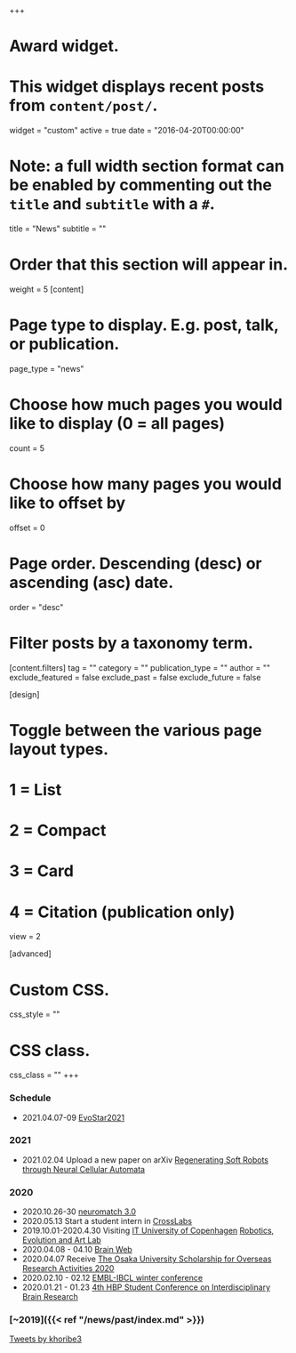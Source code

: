+++
# Award widget.
# This widget displays recent posts from `content/post/`.
widget = "custom"
active = true
date = "2016-04-20T00:00:00"

# Note: a full width section format can be enabled by commenting out the `title` and `subtitle` with a `#`.
 title = "News"
 subtitle = ""

# Order that this section will appear in.
weight = 5
[content]
  # Page type to display. E.g. post, talk, or publication.
  page_type = "news"
  
  # Choose how much pages you would like to display (0 = all pages)
  count = 5
  
  # Choose how many pages you would like to offset by
  offset = 0

  # Page order. Descending (desc) or ascending (asc) date.
  order = "desc"

  # Filter posts by a taxonomy term.
  [content.filters]
    tag = ""
    category = ""
    publication_type = ""
    author = ""
    exclude_featured = false
    exclude_past = false
    exclude_future = false
    
[design]
  # Toggle between the various page layout types.
  #   1 = List
  #   2 = Compact
  #   3 = Card
  #   4 = Citation (publication only)
  view = 2
  
[advanced]
 # Custom CSS. 
 css_style = ""
 
 # CSS class.
 css_class = ""
+++

### Schedule
- 2021.04.07-09 [EvoStar2021](http://www.evostar.org/2021/)
### 2021
- 2021.02.04 Upload a new paper on arXiv [Regenerating Soft Robots through Neural Cellular Automata](https://arxiv.org/abs/2102.02579)
### 2020
- 2020.10.26-30 [neuromatch 3.0](https://neuromatch.io/)
- 2020.05.13 Start a student intern in [CrossLabs](https://www.crosslabs.org/)
- 2019.10.01-2020.4.30 Visiting [IT University of Copenhagen](https://en.itu.dk/) [Robotics, Evolution and Art Lab](https://real.itu.dk/)
- 2020.04.08 - 04.10 [Brain Web](https://brain-web.github.io/)
- 2020.04.07 Receive [The Osaka University Scholarship for Overseas Research Activities 2020](https://miraikikin.uci-sys.jp/en/)
- 2020.02.10 - 02.12 [EMBL-IBCL winter conference](https://events.ibecbarcelona.eu/embl-ibec-winter-conference/speakers/)
- 2020.01.21 - 01.23 [4th HBP Student Conference on Interdisciplinary Brain Research](https://www.humanbrainproject.eu/en/education/participatecollaborate/student-conference/4th-student-conference/) 

### [~2019]({{< ref "/news/past/index.md" >}})  

 <a class="twitter-timeline" data-height="300" data-theme="light" href="https://twitter.com/khoribe3?ref_src=twsrc%5Etfw">Tweets by khoribe3</a> <script async src="https://platform.twitter.com/widgets.js" charset="utf-8"></script>